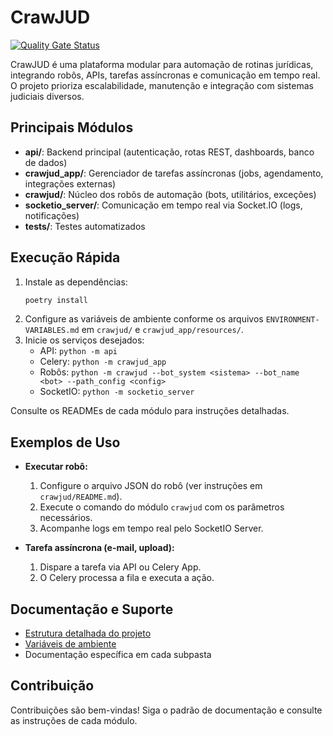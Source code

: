 # CrawJUD

[![Quality Gate Status](https://sonar.robotz.dev/api/project_badges/measure?project=REM-Infotech_CrawJUD-Reestruturado_9dae535d-6359-43cc-bdea-9d270cb528ce&metric=alert_status&token=sqb_f805bd2b1e570f147292c4dd8b69fed196d068af)](https://sonar.robotz.dev/dashboard?id=REM-Infotech_CrawJUD-Reestruturado_9dae535d-6359-43cc-bdea-9d270cb528ce)

CrawJUD é uma plataforma modular para automação de rotinas jurídicas, integrando robôs, APIs, tarefas assíncronas e comunicação em tempo real. O projeto prioriza escalabilidade, manutenção e integração com sistemas judiciais diversos.

## Principais Módulos

- **api/**: Backend principal (autenticação, rotas REST, dashboards, banco de dados)
- **crawjud_app/**: Gerenciador de tarefas assíncronas (jobs, agendamento, integrações externas)
- **crawjud/**: Núcleo dos robôs de automação (bots, utilitários, exceções)
- **socketio_server/**: Comunicação em tempo real via Socket.IO (logs, notificações)
- **tests/**: Testes automatizados

## Execução Rápida

1. Instale as dependências:
   ```powershell
   poetry install
   ```
2. Configure as variáveis de ambiente conforme os arquivos `ENVIRONMENT-VARIABLES.md` em `crawjud/` e `crawjud_app/resources/`.
3. Inicie os serviços desejados:
   - API: `python -m api`
   - Celery: `python -m crawjud_app`
   - Robôs: `python -m crawjud --bot_system <sistema> --bot_name <bot> --path_config <config>`
   - SocketIO: `python -m socketio_server`

Consulte os READMEs de cada módulo para instruções detalhadas.

## Exemplos de Uso

- **Executar robô:**

  1. Configure o arquivo JSON do robô (ver instruções em `crawjud/README.md`).
  2. Execute o comando do módulo `crawjud` com os parâmetros necessários.
  3. Acompanhe logs em tempo real pelo SocketIO Server.

- **Tarefa assíncrona (e-mail, upload):**
  1. Dispare a tarefa via API ou Celery App.
  2. O Celery processa a fila e executa a ação.

## Documentação e Suporte

- [Estrutura detalhada do projeto](PROJECT-STRUCTURE.md)
- [Variáveis de ambiente](crawjud/ENVIRONMENT-VARIABLES.md)
- Documentação específica em cada subpasta

## Contribuição

Contribuições são bem-vindas! Siga o padrão de documentação e consulte as instruções de cada módulo.
